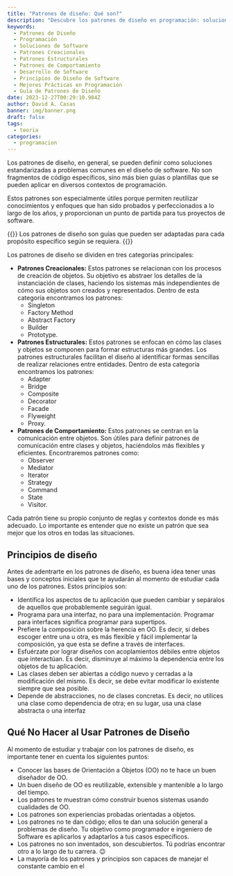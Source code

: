 ```yaml
---
title: "Patrones de diseño: Qué son?"
description: "Descubre los patrones de diseño en programación: soluciones clave para retos de software, categorías principales y principios para desarrolladores"
keywords:
  - Patrones de Diseño
  - Programación
  - Soluciones de Software
  - Patrones Creacionales
  - Patrones Estructurales
  - Patrones de Comportamiento
  - Desarrollo de Software
  - Principios de Diseño de Software
  - Mejores Prácticas en Programación
  - Guía de Patrones de Diseño
date: 2023-12-27T00:29:10.984Z
author: David A. Casas
banner: img/banner.png
draft: false
tags:
  - teoria
categories:
  - programacion
---
```


Los patrones de diseño, en general, se pueden definir como soluciones estandarizadas a problemas comunes en el diseño de software. No son fragmentos de código específicos, sino más bien guías o plantillas que se pueden aplicar en diversos contextos de programación.

Estos patrones son especialmente útiles porque permiten reutilizar conocimientos y enfoques que han sido probados y perfeccionados a lo largo de los años, y proporcionan un punto de partida para tus proyectos de software.

{{<callout>}}
Los patrones de diseño son guías que pueden ser adaptadas para cada propósito específico según se requiera.
{{</callout>}}

Los patrones de diseño se dividen en tres categorías principales:

- **Patrones Creacionales:** Estos patrones se relacionan con los procesos de creación de objetos. Su objetivo es abstraer los detalles de la instanciación de clases, haciendo los sistemas más independientes de cómo sus objetos son creados y representados. Dentro de esta categoría encontramos los patrones:
  - Singleton
  - Factory Method
  - Abstract Factory
  - Builder
  - Prototype.
- **Patrones Estructurales:** Estos patrones se enfocan en cómo las clases y objetos se componen para formar estructuras más grandes. Los patrones estructurales facilitan el diseño al identificar formas sencillas de realizar relaciones entre entidades. Dentro de esta categoría encontramos los patrones:
  - Adapter
  - Bridge
  - Composite
  - Decorator
  - Facade
  - Flyweight
  - Proxy.
- **Patrones de Comportamiento:** Estos patrones se centran en la comunicación entre objetos. Son útiles para definir patrones de comunicación entre clases y objetos, haciéndolos más flexibles y eficientes. Encontraremos patrones como:
  - Observer
  - Mediator
  - Iterator
  - Strategy
  - Command
  - State
  - Visitor.

Cada patrón tiene su propio conjunto de reglas y contextos donde es más adecuado. Lo importante es entender que no existe un patrón que sea mejor que los otros en todas las situaciones.

## Principios de diseño

Antes de adentrarte en los patrones de diseño, es buena idea tener unas bases y conceptos iniciales que te ayudarán al momento de estudiar cada uno de los patrones. Estos principios son:

- Identifica los aspectos de tu aplicación que pueden cambiar y sepáralos de aquellos que probablemente seguirán igual.
- Programa para una interfaz, no para una implementación. Programar para interfaces significa programar para supertipos.
- Prefiere la composición sobre la herencia en OO. Es decir, si debes escoger entre una u otra, es más flexible y fácil implementar la composición, ya que esta se define a través de interfaces.
- Esfuérzate por lograr diseños con acoplamientos débiles entre objetos que interactúan. Es decir, disminuye al máximo la dependencia entre los objetos de tu aplicación.
- Las clases deben ser abiertas a código nuevo y cerradas a la modificación del mismo. Es decir, se debe evitar modificar lo existente siempre que sea posible.
- Depende de abstracciones, no de clases concretas. Es decir, no utilices una clase como dependencia de otra; en su lugar, usa una clase abstracta o una interfaz

## Qué No Hacer al Usar Patrones de Diseño

Al momento de estudiar y trabajar con los patrones de diseño, es importante tener en cuenta los siguientes puntos:

- Conocer las bases de Orientación a Objetos (OO) no te hace un buen diseñador de OO.
- Un buen diseño de OO es reutilizable, extensible y mantenible a lo largo del tiempo.
- Los patrones te muestran cómo construir buenos sistemas usando cualidades de OO.
- Los patrones son experiencias probadas orientadas a objetos.
- Los patrones no te dan código; ellos te dan una solución general a problemas de diseño. Tu objetivo como programador e ingeniero de Software es aplicarlos y adaptarlos a tus casos específicos.
- Los patrones no son inventados, son descubiertos. Tú podrías encontrar otro a lo largo de tu carrera. 😉
- La mayoría de los patrones y principios son capaces de manejar el constante cambio en el
